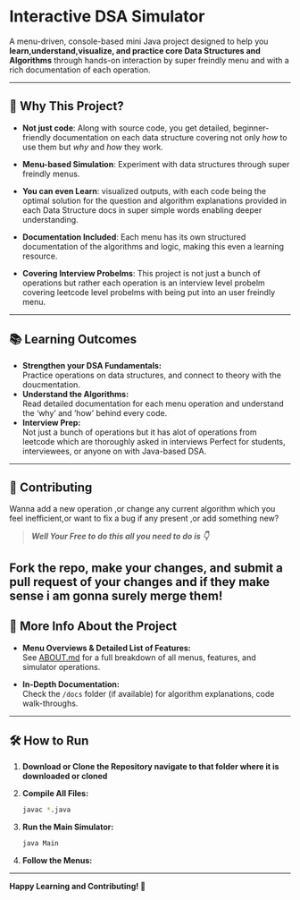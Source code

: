 # Interactive DSA Simulator

A menu-driven, console-based mini Java project designed to help you **learn,understand,visualize, and practice core Data Structures and Algorithms** through hands-on interaction by super freindly menu and with a rich documentation of each operation.

---

## 🌟 Why This Project?

- **Not just code**: Along with source code, you get detailed, beginner-friendly documentation on each data structure covering not only *how* to use them but *why* and *how* they work.
- **Menu-based Simulation**: Experiment with data structures through super freindly menus.

- **You can even Learn**: visualized outputs, with each code being the optimal solution for the question and algorithm explanations provided in each Data Structure docs in super simple words enabling deeper understanding.
- **Documentation Included**: Each menu has its own structured documentation of the algorithms and logic, making this even a learning resource.

- **Covering Interview Probelms**: This project is not just a bunch of operations but rather each operation is an interview level probelm covering leetcode level probelms with being put into an user freindly menu. 

---

## 📚 Learning Outcomes

- **Strengthen your DSA Fundamentals:**  
  Practice operations on data structures, and connect to theory with the doucmentation.
- **Understand the Algorithms:**  
  Read detailed documentation for each menu operation and understand the ‘why’ and ‘how’ behind every code.
- **Interview Prep:**  
  Not just a bunch of operations but it has alot of operations from leetcode which are thoroughly asked in interviews Perfect for students, interviewees, or anyone on with Java-based DSA.

---
## 🤝 Contributing
Wanna add a new operation ,or change any current algorithm which you feel inefficient,or want to fix a bug if any present ,or add something new?

> **_Well Your Free to do this all you need to do is 👇_**

 **Fork the repo, make your changes, and submit a pull request of your changes and if they make sense i am gonna surely merge them!**
---

## 📖 More Info About the Project

- **Menu Overviews & Detailed List of Features:**  
  See [ABOUT.md](ABOUT.md) for a full breakdown of all menus, features, and simulator operations.

- **In-Depth Documentation:**  
  Check the `/docs` folder (if available) for algorithm explanations, code walk-throughs.

---
## 🛠️ How to Run

1. **Download or Clone the Repository navigate to that folder where it is downloaded or cloned**

2. **Compile All Files:**
   ```bash
   javac *.java
   ```

3. **Run the Main Simulator:**
   ```bash
   java Main
   ```

4. **Follow the Menus:**  
---

**Happy Learning and Contributing! 🚀**